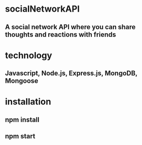 # socialNetworkAPI

## A social network API where you can share thoughts and reactions with friends

# technology 

## Javascript, Node.js, Express.js, MongoDB, Mongoose

# installation

## npm install
## npm start 
